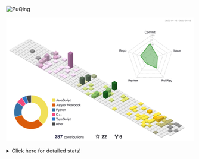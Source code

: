 ![PuQing](https://user-images.githubusercontent.com/27223114/171565019-9a56fae6-b08b-421f-99db-7e830da42371.png)

![](./profile-3d-contrib/profile-season-animate.svg)

<details>
<summary>Click here for detailed stats!</summary>

<!--START_SECTION:waka-->
**I'm a Night 🦉** 

```text
🌞 Morning    43 commits     ██░░░░░░░░░░░░░░░░░░░░░░░   11.23% 
🌆 Daytime    123 commits    ████████░░░░░░░░░░░░░░░░░   32.11% 
🌃 Evening    112 commits    ███████░░░░░░░░░░░░░░░░░░   29.24% 
🌙 Night      105 commits    ██████░░░░░░░░░░░░░░░░░░░   27.42%

```


📊 **This Week I Spent My Time On** 

```text
💬 Programming Languages: 
Python                   6 hrs 12 mins       █████████████░░░░░░░░░░░░   51.78% 
Jupyter Notebook         3 hrs 13 mins       ██████░░░░░░░░░░░░░░░░░░░   26.87% 
C++                      1 hr 30 mins        ███░░░░░░░░░░░░░░░░░░░░░░   12.57% 
Rust                     26 mins             █░░░░░░░░░░░░░░░░░░░░░░░░   3.68% 
Markdown                 15 mins             ░░░░░░░░░░░░░░░░░░░░░░░░░   2.1%

🔥 Editors: 
VS Code                  11 hrs 11 mins      ███████████████████████░░   93.24% 
CLion                    43 mins             █░░░░░░░░░░░░░░░░░░░░░░░░   6.06% 
PyCharm                  5 mins              ░░░░░░░░░░░░░░░░░░░░░░░░░   0.7%

💻 Operating System: 
Mac                      11 hrs 20 mins      ███████████████████████░░   94.51% 
Windows                  39 mins             █░░░░░░░░░░░░░░░░░░░░░░░░   5.49%

```


<!--END_SECTION:waka-->
</details>
